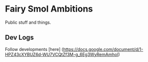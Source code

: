 # Fairy Smol Ambitions
 Public stuff and things.

## Dev Logs 
Follow developments [here] (https://docs.google.com/document/d/1-HPZ43cXYBUZ6d-WU7VCQtZf3M-g_6Eg3WyRemAmhoI)